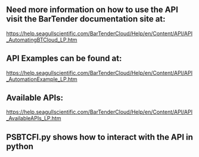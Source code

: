 ## Need more information on how to use the API visit the BarTender documentation site at: 

https://help.seagullscientific.com/BarTenderCloud/Help/en/Content/API/API_AutomatingBTCloud_LP.htm

## API Examples can be found at:

https://help.seagullscientific.com/BarTenderCloud/Help/en/Content/API/API_AutomationExample_LP.htm

## Available APIs:

https://help.seagullscientific.com/BarTenderCloud/Help/en/Content/API/API_AvailableAPIs_LP.htm

## PSBTCFI.py shows how to interact with the API in python  
